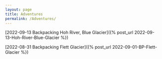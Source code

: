 ```yaml
---
layout: page
title: Adventures
permalink: /Adventures/
---
```


[2022-09-13 Backpacking Hoh River, Blue Glacier]({% post_url 2022-09-13-Hoh-River-Blue-Glacier %})

[2022-08-31 Backpacking Flett Glacier]({% post_url 2022-09-01-BP-Flett-Glacier %})